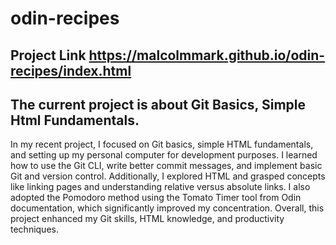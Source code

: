 # odin-recipes
## Project Link https://malcolmmark.github.io/odin-recipes/index.html
## The current project is about Git Basics, Simple Html Fundamentals. 
In my recent project, I focused on Git basics, simple HTML fundamentals, and setting up my personal computer for development purposes. I learned how to use the Git CLI, write better commit messages, and implement basic Git and version control. Additionally, I explored HTML and grasped concepts like linking pages and understanding relative versus absolute links. I also adopted the Pomodoro method using the Tomato Timer tool from Odin documentation, which significantly improved my concentration. Overall, this project enhanced my Git skills, HTML knowledge, and productivity techniques.